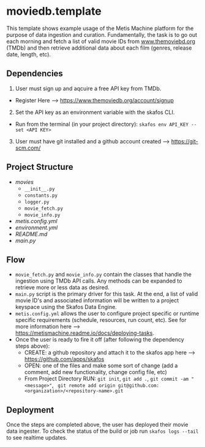 # moviedb.template
This template shows example usage of the Metis Machine platform for the purpose of data ingestion and curation. Fundamentally, the task is to go out each morning and fetch a list of valid movie IDs from www.themoviebd.org (TMDb) and then retrieve additional data about each film (genres, release date, length, etc).

## Dependencies
1. User must sign up and aqcuire a free API key from TMDb.
  - Register Here --> https://www.themoviedb.org/account/signup
2. Set the API key as an environment variable with the skafos CLI.
  - Run from the terminal (in your project directory): `skafos env API_KEY --set <API KEY>`
3. User must have git installed and a github account created --> https://git-scm.com/

## Project Structure
- *movies*
  - `__init__.py`
  - `constants.py`
  - `logger.py`
  - `movie_fetch.py`
  - `movie_info.py`
- *metis.config.yml*
- *environment.yml*
- *README.md*
- *main.py*

## Flow
- `movie_fetch.py` and `movie_info.py` contain the classes that handle the ingestion using TMDb API calls. Any methods can be expanded to retrieve more or less data as desired. 
- `main.py` script is the primary driver for this task. At the end, a list of valid movie ID's and associated information will be written to a project keyspace using the Skafos Data Engine.
- `metis.config.yml` allows the user to configure project specific or runtime specific requirements (schedule, resources, run count, etc). See for more information here --> https://metismachine.readme.io/docs/deploying-tasks.
- Once the user is ready to fire it off (after following the dependency steps above):
  - CREATE: a github repository and attach it to the skafos app here --> https://github.com/apps/skafos
  - OPEN: one of the files and make some sort of change (add a comment, add new functionality, change config file, etc)
  - From Project Directory RUN: `git init`, `git add .`, `git commit -am "<message>"`, ` git remote add origin git@github.com:<organization>/<repository-name>.git`
  
## Deployment
Once the steps are completed above, the user has deployed their movie data ingester. To check the status of the build or job run `skafos logs --tail` to see realtime updates.

